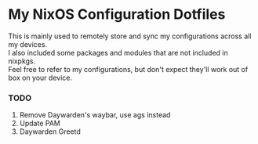# My NixOS Configuration Dotfiles
This is mainly used to remotely store and sync my configurations across all my devices.  
I also included some packages and modules that are not included in nixpkgs.  
Feel free to refer to my configurations, but don't expect they'll work out of box on your device.  

### TODO
1. Remove Daywarden's waybar, use ags instead
2. Update PAM
3. Daywarden Greetd